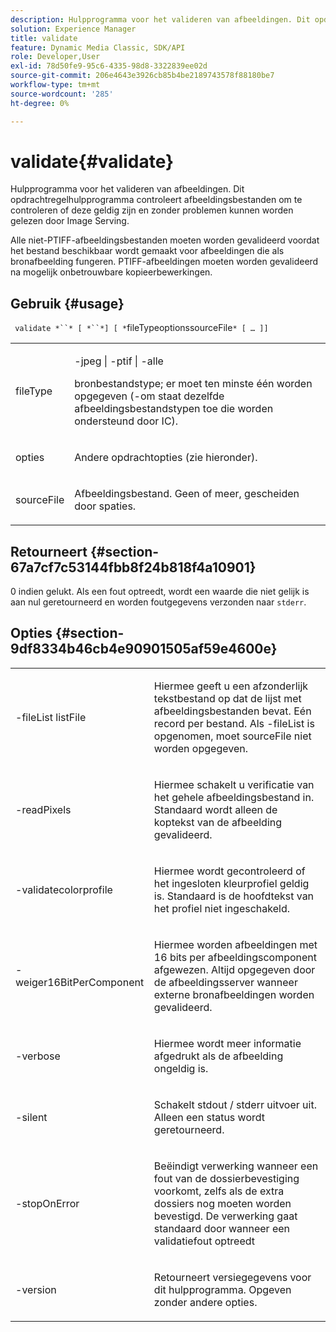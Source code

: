 ```yaml
---
description: Hulpprogramma voor het valideren van afbeeldingen. Dit opdrachtregelhulpprogramma controleert afbeeldingsbestanden om te controleren of deze geldig zijn en zonder problemen kunnen worden gelezen door Image Serving.
solution: Experience Manager
title: validate
feature: Dynamic Media Classic, SDK/API
role: Developer,User
exl-id: 78d50fe9-95c6-4335-98d8-3322839ee02d
source-git-commit: 206e4643e3926cb85b4be2189743578f88180be7
workflow-type: tm+mt
source-wordcount: '285'
ht-degree: 0%

---
```


# validate{#validate}

Hulpprogramma voor het valideren van afbeeldingen. Dit opdrachtregelhulpprogramma controleert afbeeldingsbestanden om te controleren of deze geldig zijn en zonder problemen kunnen worden gelezen door Image Serving.

Alle niet-PTIFF-afbeeldingsbestanden moeten worden gevalideerd voordat het bestand beschikbaar wordt gemaakt voor afbeeldingen die als bronafbeelding fungeren. PTIFF-afbeeldingen moeten worden gevalideerd na mogelijk onbetrouwbare kopieerbewerkingen.

## Gebruik {#usage}

` validate *``* [ *``*] [ *`fileTypeoptionssourceFile`* [ … ]]`

<table id="simpletable_D2C6B20E1007433AB4184A73046A44F0"> 
 <tr class="strow"> 
  <td class="stentry"> <p> <span class="codeph"> <span class="varname"> fileType  </span> </span> </p> </td> 
  <td class="stentry"> <p> <span class="codeph"> -jpeg | -ptif | -alle  </span> </p> <p>bronbestandstype; er moet ten minste één worden opgegeven (-om staat dezelfde afbeeldingsbestandstypen toe die worden ondersteund door IC). </p> </td> 
 </tr> 
 <tr class="strow"> 
  <td class="stentry"> <p> <span class="codeph"> <span class="varname"> opties  </span> </span> </p> </td> 
  <td class="stentry"> <p>Andere opdrachtopties (zie hieronder). </p> </td> 
 </tr> 
 <tr class="strow"> 
  <td class="stentry"> <p> <span class="codeph"> <span class="varname"> sourceFile  </span> </span> </p> </td> 
  <td class="stentry"> <p> Afbeeldingsbestand. Geen of meer, gescheiden door spaties. </p> </td> 
 </tr> 
</table>

## Retourneert {#section-67a7cf7c53144fbb8f24b818f4a10901}

0 indien gelukt. Als een fout optreedt, wordt een waarde die niet gelijk is aan nul geretourneerd en worden foutgegevens verzonden naar `stderr`.

## Opties {#section-9df8334b46cb4e90901505af59e4600e}

<table id="simpletable_004B1A29BDFD40A9B89E4CBD23119B3F"> 
 <tr class="strow"> 
  <td class="stentry"> <p> <span class="codeph"> -fileList  <span class="varname"> listFile  </span> </span> </p> </td> 
  <td class="stentry"> <p>Hiermee geeft u een afzonderlijk tekstbestand op dat de lijst met afbeeldingsbestanden bevat. Eén record per bestand. Als <span class="codeph"> -fileList </span> is opgenomen, moet <span class="varname"> sourceFile </span> niet worden opgegeven. </p> </td> 
 </tr> 
 <tr class="strow"> 
  <td class="stentry"> <p> <span class="codeph"> -readPixels  </span> </p> </td> 
  <td class="stentry"> <p>Hiermee schakelt u verificatie van het gehele afbeeldingsbestand in. Standaard wordt alleen de koptekst van de afbeelding gevalideerd. </p> </td> 
 </tr> 
 <tr class="strow"> 
  <td class="stentry"> <p> <span class="codeph"> -validatecolorprofile  </span> </p> </td> 
  <td class="stentry"> <p>Hiermee wordt gecontroleerd of het ingesloten kleurprofiel geldig is. Standaard is de hoofdtekst van het profiel niet ingeschakeld. </p> </td> 
 </tr> 
 <tr class="strow"> 
  <td class="stentry"> <p> <span class="codeph"> -weiger16BitPerComponent  </span> </p> </td> 
  <td class="stentry"> <p> Hiermee worden afbeeldingen met 16 bits per afbeeldingscomponent afgewezen. Altijd opgegeven door de afbeeldingsserver wanneer externe bronafbeeldingen worden gevalideerd. </p> </td> 
 </tr> 
 <tr class="strow"> 
  <td class="stentry"> <p> <span class="codeph"> -verbose  </span> </p> </td> 
  <td class="stentry"> <p> Hiermee wordt meer informatie afgedrukt als de afbeelding ongeldig is. </p> </td> 
 </tr> 
 <tr class="strow"> 
  <td class="stentry"> <p> <span class="codeph"> -silent  </span> </p> </td> 
  <td class="stentry"> <p>Schakelt <span class="codeph"> stdout </span>/ <span class="codeph"> stderr </span> uitvoer uit. Alleen een status wordt geretourneerd. </p> </td> 
 </tr> 
 <tr class="strow"> 
  <td class="stentry"> <p> <span class="codeph"> -stopOnError  </span> </p> </td> 
  <td class="stentry"> <p>Beëindigt verwerking wanneer een fout van de dossierbevestiging voorkomt, zelfs als de extra dossiers nog moeten worden bevestigd. De verwerking gaat standaard door wanneer een validatiefout optreedt </p> </td> 
 </tr> 
 <tr class="strow"> 
  <td class="stentry"> <p> <span class="codeph"> -version  </span> </p> </td> 
  <td class="stentry"> <p>Retourneert versiegegevens voor dit hulpprogramma. Opgeven zonder andere opties. </p> </td> 
 </tr> 
</table>
